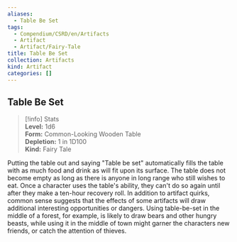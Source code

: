 ```yaml
---
aliases:
  - Table Be Set
tags:
  - Compendium/CSRD/en/Artifacts
  - Artifact
  - Artifact/Fairy-Tale
title: Table Be Set
collection: Artifacts
kind: Artifact
categories: []
---
```

## Table Be Set
>[!info] Stats  
> **Level:** 1d6  
> **Form:** Common-Looking Wooden Table  
> **Depletion:** 1 in 1D100  
> **Kind:** Fairy Tale
  
Putting the table out and saying "Table be set" automatically fills the table with as much food and drink as will fit upon its surface. The table does not become empty as long as there is anyone in long range who still wishes to eat. Once a character uses the table's ability, they can't do so again until after they make a ten-hour recovery roll. In addition to artifact quirks, common sense suggests that the effects of some artifacts will draw additional interesting opportunities or dangers. Using table-be-set in the middle of a forest, for example, is likely to draw bears and other hungry beasts, while using it in the middle of town might garner the characters new friends, or catch the attention of thieves.